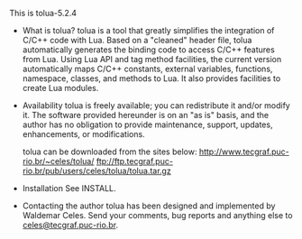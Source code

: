 This is  tolua-5.2.4

* What is tolua?
  tolua is a tool that greatly simplifies the integration of C/C++ code 
  with Lua. Based on a "cleaned" header file, tolua automatically generates 
  the binding code to access C/C++ features from Lua. Using Lua API and
  tag method facilities, the current version automatically maps C/C++ 
  constants, external variables, functions, namespace, classes, and methods 
		to Lua. It also provides facilities to create Lua modules.

* Availability
  tolua is freely available; you can redistribute it and/or modify it.
  The software provided hereunder is on an "as is" basis, and
  the author has no obligation to provide maintenance, support, 
  updates, enhancements, or modifications.

  tolua can be downloaded from the sites below:
            http://www.tecgraf.puc-rio.br/~celes/tolua/
            ftp://ftp.tecgraf.puc-rio.br/pub/users/celes/tolua/tolua.tar.gz

* Installation
  See INSTALL.

* Contacting the author
  tolua has been designed and implemented by Waldemar Celes.
  Send your comments, bug reports and anything else to 
  celes@tecgraf.puc-rio.br.
